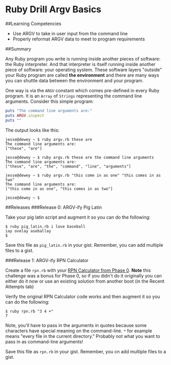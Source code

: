 # Ruby Drill Argv Basics 
 
##Learning Competencies 
* Use ARGV to take in user input from the command line
* Properly reformat ARGV data to meet to program requirements

##Summary 

 Any Ruby program you write is running inside another pieces of software: the Ruby interpreter.  And that interpreter is itself running inside another piece of software: your operating system.  These software layers "outside" your Ruby program are called **the environment** and there are many ways you can shuttle data between the environment and your program.

One way is via the `ARGV` constant which comes pre-defined in every Ruby program.  It is an `Array` of `Strings` representing the command line arguments.  Consider this simple program:

```ruby
puts "The command line arguments are:"
puts ARGV.inspect
puts ""
```

The output looks like this:

```text
jesse@dewey ~ $ ruby argv.rb these are
The command line arguments are:
["these", "are"]

jesse@dewey ~ $ ruby argv.rb these are the command line arguments
The command line arguments are:
["these", "are", "the", "command", "line", "arguments"]

jesse@dewey ~ $ ruby argv.rb "this come in as one" "this comes in as two"
The command line arguments are:
["this come in as one", "this comes in as two"]

jesse@dewey ~ $ 
```

##Releases
###Release 0: ARGV-ify Pig Latin

Take your pig latin script and augment it so you can do the following:

```
$ ruby pig_latin.rb i love baseball
iay ovelay aseballay
$
```

Save this file as `pig_latin.rb` in your gist.  Remember, you can add multiple files to a gist.

###Release 1: ARGV-ify RPN Calculator

Create a file `rpn.rb` with your [RPN Calculator from Phase 0](https://socrates.devbootcamp.com/challenges/433).  **Note** this challenge was a bonus for Phase 0, so if you didn't do it originally you can either do it now or use an existing solution from another boot (in the Recent Attempts tab) 

Verify the original RPN Calculator code works and then augment it so you can do the following:

```text
$ ruby rpn.rb "3 4 +"
7
```

Note, you'll have to pass in the arguments in quotes because some characters have special meaning on the command-line.  `*` for example means "every file in the current directory."  Probably not what you want to pass in as command-line arguments!

Save this file as `rpn.rb` in your gist.  Remember, you cn add multiple files to a gist. 

